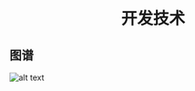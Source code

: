 <h1 align="center">开发技术</h1>

## 图谱
![alt text](https://github.com/gonglei007/GameDevMind/blob/main/exports/1.开发技术.png?raw=true)
